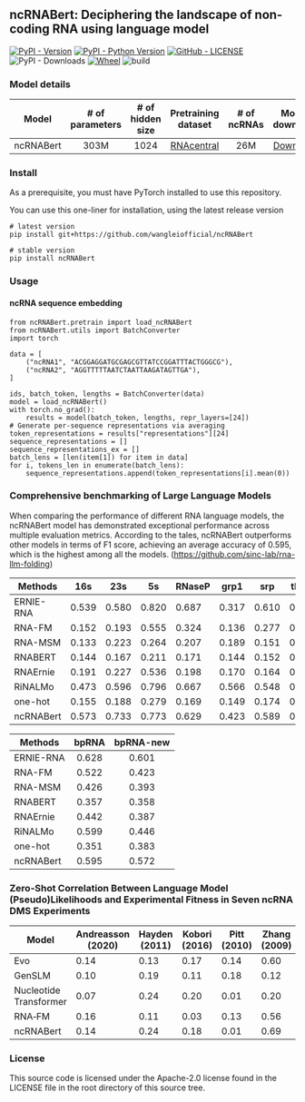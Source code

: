 ## ncRNABert: Deciphering the landscape of non-coding RNA using language model

[![PyPI - Version](https://img.shields.io/pypi/v/ncRNABert.svg?style=flat)](https://pypi.org/project/ncRNABert/) [![PyPI - Python Version](https://img.shields.io/pypi/pyversions/ncRNABert.svg)](https://pypi.org/project/ncRNABert/) [![GitHub - LICENSE](https://img.shields.io/github/license/wangleiofficial/ncRNABert.svg?style=flat)](./LICENSE) ![PyPI - Downloads](https://img.shields.io/pypi/dm/ncRNABert) [![Wheel](https://img.shields.io/pypi/wheel/ncRNABert)](https://pypi.org/project/ncRNABert/) ![build](https://img.shields.io/github/actions/workflow/status/wangleiofficial/ncRNABert/publish_to_pypi.yml)

### Model details
|   **Model**    | **# of parameters** | **# of hidden size** |            **Pretraining dataset**             | **# of ncRNAs** | **Model download** |
|:--------------:|:-------------------:|:----------------------:|:----------------------------------------------:|:-----------------:|:------------------------:|
|    ncRNABert   |        303M         |           1024           | [RNAcentral](http://ftp.ebi.ac.uk/pub/databases/RNAcentral/current_release/sequences/rnacentral_active.fasta.gz) |       26M        |      [Download](https://zenodo.org/records/15162985/files/ncRNABert.pt)       |

### Install
As a prerequisite, you must have PyTorch installed to use this repository.

You can use this one-liner for installation, using the latest release version

```
# latest version
pip install git+https://github.com/wangleiofficial/ncRNABert

# stable version
pip install ncRNABert

```

### Usage

#### ncRNA sequence embedding

```
from ncRNABert.pretrain import load_ncRNABert
from ncRNABert.utils import BatchConverter
import torch

data = [
    ("ncRNA1", "ACGGAGGATGCGAGCGTTATCCGGATTTACTGGGCG"),
    ("ncRNA2", "AGGTTTTTAATCTAATTAAGATAGTTGA"),
]

ids, batch_token, lengths = BatchConverter(data)
model = load_ncRNABert()
with torch.no_grad():
    results = model(batch_token, lengths, repr_layers=[24])
# Generate per-sequence representations via averaging
token_representations = results["representations"][24]
sequence_representations = []
sequence_representations_ex = []
batch_lens = [len(item[1]) for item in data]
for i, tokens_len in enumerate(batch_lens):
    sequence_representations.append(token_representations[i].mean(0))
```

### Comprehensive benchmarking of Large Language Models
When comparing the performance of different RNA language models, the ncRNABert model has demonstrated exceptional performance across multiple evaluation metrics. According to the tales, ncRNABert outperforms other models in terms of F1 score, achieving an average accuracy of 0.595, which is the highest among all the models. (https://github.com/sinc-lab/rna-llm-folding)

| Methods    | 16s   | 23s   | 5s    | RNaseP | grp1  | srp   | tRNA  | telomerase | tmRNA | Average |
|------------|-------|-------|-------|--------|-------|-------|-------|------------|-------|---------|
| ERNIE-RNA  | 0.539 | 0.580 | 0.820 | 0.687  | 0.317 | 0.610 | 0.841 | 0.151      | 0.700 | 0.583   |
| RNA-FM     | 0.152 | 0.193 | 0.555 | 0.324  | 0.136 | 0.277 | 0.763 | 0.121      | 0.293 | 0.313   |
| RNA-MSM    | 0.133 | 0.223 | 0.264 | 0.207  | 0.189 | 0.151 | 0.338 | 0.072      | 0.240 | 0.202   |
| RNABERT    | 0.144 | 0.167 | 0.211 | 0.171  | 0.144 | 0.152 | 0.458 | 0.101      | 0.152 | 0.189   |
| RNAErnie   | 0.191 | 0.227 | 0.536 | 0.198  | 0.170 | 0.164 | 0.795 | 0.071      | 0.259 | 0.290   |
| RiNALMo    | 0.473 | 0.596 | 0.796 | 0.667  | 0.566 | 0.548 | 0.845 | 0.093      | 0.669 | 0.584   |
| one-hot    | 0.155 | 0.188 | 0.279 | 0.169  | 0.149 | 0.174 | 0.452 | 0.132      | 0.175 | 0.208   |
| ncRNABert  | 0.573 | 0.733 | 0.773 | 0.629  | 0.423 | 0.589 | 0.789 | 0.161      | 0.688 | 0.595   |


| Methods    | bpRNA | bpRNA-new |
|------------|:-----:|:---------:|
| ERNIE-RNA  | 0.628 | 0.601     |
| RNA-FM     | 0.522 | 0.423     |
| RNA-MSM    | 0.426 | 0.393     |
| RNABERT    | 0.357 | 0.358     |
| RNAErnie   | 0.442 | 0.387     |
| RiNALMo    | 0.599 | 0.446     |
| one-hot    | 0.351 | 0.383     |
| ncRNABert  | 0.595 | 0.572     |



### Zero-Shot Correlation Between Language Model (Pseudo)Likelihoods and Experimental Fitness in Seven ncRNA DMS Experiments


| Model                  | Andreasson (2020) | Hayden (2011) | Kobori (2016) | Pitt (2010) | Zhang (2009) | Domingo (2018) | Guy (2014) | Average |
| ---------------------- | ----------------- | ------------- | ------------- | ----------- | ------------ | -------------- | ---------- | ------- |
| Evo                    | 0.14              | 0.13          | 0.17          | 0.14        | 0.60         | 0.45           | 0.24       | 0.267   |
| GenSLM                 | 0.10              | 0.19          | 0.11          | 0.18        | 0.12         | 0.29           | 0.05       | 0.149   |
| Nucleotide Transformer | 0.07              | 0.24          | 0.20          | 0.01        | 0.20         | 0.06           | 0.05       | 0.119   |
| RNA‑FM                 | 0.16              | 0.11          | 0.03          | 0.13        | 0.56         | 0.20           | 0.05       | 0.177   |
| ncRNABert              | 0.14              | 0.24          | 0.18          | 0.01        | 0.69         | 0.43           | 0.37       | 0.294   |

### License
This source code is licensed under the Apache-2.0 license found in the LICENSE file in the root directory of this source tree.
